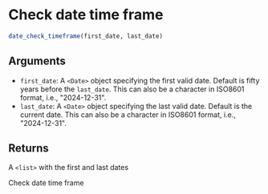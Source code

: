 # Check date time frame

```r
date_check_timeframe(first_date, last_date)
```

## Arguments

- `first_date`: A `<Date>` object specifying the first valid date. Default is fifty years before the `last_date`. This can also be a character in ISO8601 format, i.e., "2024-12-31".
- `last_date`: A `<Date>` object specifying the last valid date. Default is the current date. This can also be a character in ISO8601 format, i.e., "2024-12-31".

## Returns

A `<list>` with the first and last dates

Check date time frame
